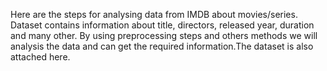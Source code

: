 Here are the steps for analysing data from IMDB about movies/series. Dataset contains information about title, directors, released year, duration and many other. By using preprocessing steps and others methods we will analysis the data and can get the required information.The dataset is also attached here.
